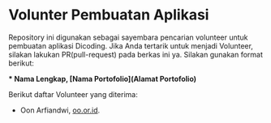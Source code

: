 # Volunter Pembuatan Aplikasi

Repository ini digunakan sebagai sayembara pencarian volunteer untuk pembuatan aplikasi Dicoding. Jika Anda tertarik untuk menjadi Volunteer, silakan lakukan PR(pull-request) pada berkas ini ya. Silakan gunakan format berikut:


**\* Nama Lengkap, [Nama Portofolio](Alamat Portofolio)**


Berikut daftar Volunteer yang diterima:

* Oon Arfiandwi, [oo.or.id](https://oo.or.id).

